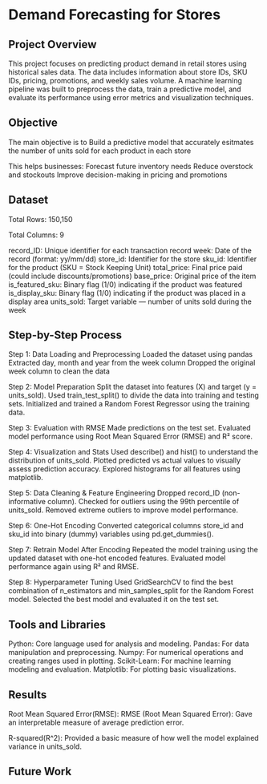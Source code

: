 # Demand Forecasting for Stores

## Project Overview
This project focuses on predicting product demand in retail stores using historical sales data. The data includes information about store IDs, SKU IDs, pricing, promotions, and weekly sales volume. A machine learning pipeline was built to preprocess the data, train a predictive model, and evaluate its performance using error metrics and visualization techniques.

## Objective
The main objective is to 
Build a predictive model that accurately esitmates the number of units sold for each product in each store

This helps businesses:
Forecast future inventory needs 
Reduce overstock and stockouts 
Improve decision-making in pricing and promotions 

## Dataset
Total Rows: 150,150

Total Columns: 9

record_ID: Unique identifier for each transaction record
week: Date of the record (format: yy/mm/dd)
store_id: Identifier for the store
sku_id:  Identifier for the product (SKU = Stock Keeping Unit)
total_price:  Final price paid (could include discounts/promotions)
base_price: Original price of the item
is_featured_sku: Binary flag (1/0) indicating if the product was featured
is_display_sku: Binary flag (1/0) indicating if the product was placed in a display area
units_sold: Target variable — number of units sold during the week

## Step-by-Step Process

Step 1: Data Loading and Preprocessing
Loaded the dataset using pandas
Extracted day, month and year from the week column
Dropped the original week column to clean the data

Step 2: Model Preparation
Split the dataset into features (X) and target (y = units_sold).
Used train_test_split() to divide the data into training and testing sets.
Initialized and trained a Random Forest Regressor using the training data.

Step 3: Evaluation with RMSE
Made predictions on the test set.
Evaluated model performance using Root Mean Squared Error (RMSE) and R² score.

Step 4: Visualization and Stats
Used describe() and hist() to understand the distribution of units_sold.
Plotted predicted vs actual values to visually assess prediction accuracy.
Explored histograms for all features using matplotlib.

Step 5: Data Cleaning & Feature Engineering
Dropped record_ID (non-informative column).
Checked for outliers using the 99th percentile of units_sold.
Removed extreme outliers to improve model performance.

Step 6: One-Hot Encoding
Converted categorical columns store_id and sku_id into binary (dummy) variables using pd.get_dummies().

Step 7: Retrain Model After Encoding
Repeated the model training using the updated dataset with one-hot encoded features.
Evaluated model performance again using R² and RMSE.

Step 8: Hyperparameter Tuning
Used GridSearchCV to find the best combination of n_estimators and min_samples_split for the Random Forest model.
Selected the best model and evaluated it on the test set.


## Tools and Libraries
Python: Core language used for analysis and modeling.
Pandas: For data manipulation and preprocessing.
Numpy:  For numerical operations and creating ranges used in plotting.
Scikit-Learn: For machine learning modeling and evaluation.
Matplotlib: For plotting basic visualizations.


## Results
Root Mean Squared Error(RMSE): RMSE (Root Mean Squared Error): Gave an interpretable measure of average prediction error.

R-squared(R^2): Provided a basic measure of how well the model explained variance in units_sold.



## Future Work
